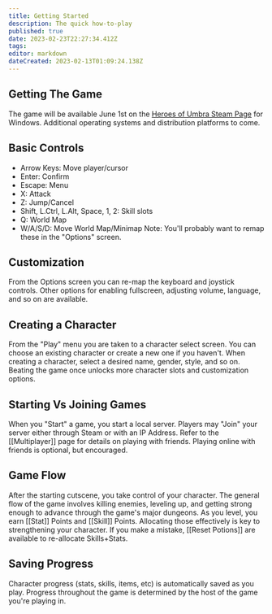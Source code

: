 ```yaml
---
title: Getting Started
description: The quick how-to-play
published: true
date: 2023-02-23T22:27:34.412Z
tags: 
editor: markdown
dateCreated: 2023-02-13T01:09:24.138Z
---
```


## Getting The Game
The game will be available June 1st on the [Heroes of Umbra Steam Page](https://store.steampowered.com/app/645380/Heroes_of_Umbra/) for Windows. Additional operating systems and distribution platforms to come.

## Basic Controls
* Arrow Keys: Move player/cursor
* Enter: Confirm
* Escape: Menu
* X: Attack
* Z: Jump/Cancel
* Shift, L.Ctrl, L.Alt, Space, 1, 2: Skill slots
* Q: World Map
* W/A/S/D: Move World Map/Minimap
Note: You'll probably want to remap these in the "Options" screen.

## Customization
From the Options screen you can re-map the keyboard and joystick controls. Other options for enabling fullscreen, adjusting volume, language, and so on are available.

## Creating a Character
From the "Play" menu you are taken to a character select screen. You can choose an existing character or create a new one if you haven't. When creating a character, select a desired name, gender, style, and so on. Beating the game once unlocks more character slots and customization options.

## Starting Vs Joining Games
When you "Start" a game, you start a local server. Players may "Join" your server either through Steam or with an IP Address. Refer to the [[Multiplayer]] page for details on playing with friends. Playing online with friends is optional, but encouraged.

## Game Flow
After the starting cutscene, you take control of your character. The general flow of the game involves killing enemies, leveling up, and getting strong enough to advance through the game's major dungeons. As you level, you earn [[Stat]] Points and [[Skill]] Points. Allocating those effectively is key to strengthening your character. If you make a mistake, [[Reset Potions]] are available to re-allocate Skills+Stats.

## Saving Progress
Character progress (stats, skills, items, etc) is automatically saved as you play. Progress throughout the game is determined by the host of the game you're playing in.
